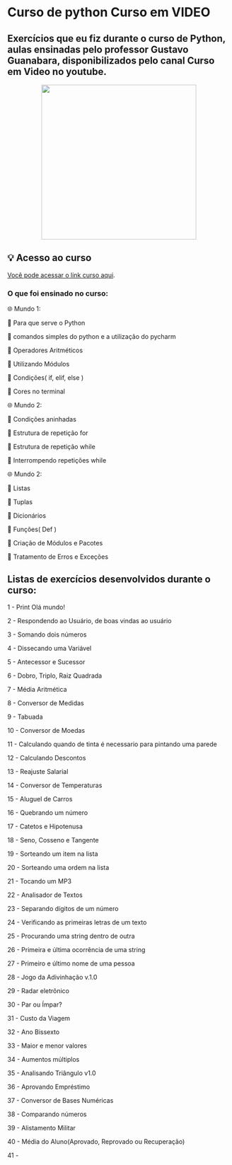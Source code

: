 # Curso de python Curso em VIDEO
 
## Exercícios que eu fiz durante o curso de Python, aulas ensinadas pelo professor Gustavo Guanabara, disponibilizados pelo canal Curso em Video no youtube.


<p align="center">
 <img src="https://cdn.jsdelivr.net/gh/devicons/devicon/icons/python/python-original-wordmark.svg" width="350">
</p>




## 💡 Acesso ao curso
[Você pode acessar o link curso aqui](https://www.youtube.com/watch?v=S9uPNppGsGo&list=PLHz_AreHm4dlKP6QQCekuIPky1CiwmdI6&ab_channel=CursoemV%C3%ADdeo).


### O que foi ensinado no curso:
🌐 Mundo 1:

📍 Para que serve o Python

📍 comandos simples do python e a utilização do pycharm

📍 Operadores Aritméticos

📍 Utilizando Módulos

📍 Condições( if, elif, else )

📍 Cores no terminal

🌐 Mundo 2:

📍 Condições aninhadas

📍 Estrutura de repetição for

📍 Estrutura de repetição while

📍 Interrompendo repetições while

🌐 Mundo 2:

📍 Listas

📍 Tuplas

📍 Dicionários

📍 Funções( Def )

📍 Criação de Módulos e Pacotes

📍 Tratamento de Erros e Exceções



## Listas de exercícios desenvolvidos durante o curso:


 1 - Print Olá mundo!
 
 2 - Respondendo ao Usuário, de boas vindas ao usuário 
 
 3 - Somando dois números

 4 - Dissecando uma Variável
 
 5 - Antecessor e Sucessor
 
 6 - Dobro, Triplo, Raiz Quadrada
 
 7 - Média Aritmética
 
 8 - Conversor de Medidas
 
 9 - Tabuada
 
 10 - Conversor de Moedas
 
 11 - Calculando quando de tinta é necessario para pintando uma parede
 
 12 - Calculando Descontos
 
 13 - Reajuste Salarial
 
 14 - Conversor de Temperaturas
 
 15 - Aluguel de Carros
 
 16 - Quebrando um número
 
 17 - Catetos e Hipotenusa
 
 18 - Seno, Cosseno e Tangente
 
 19 - Sorteando um item na lista
 
 20 - Sorteando uma ordem na lista
 
 21 - Tocando um MP3
 
 22 - Analisador de Textos
 
 23 - Separando dígitos de um número
  
 24 - Verificando as primeiras letras de um texto
 
 25 - Procurando uma string dentro de outra
 
 26 - Primeira e última ocorrência de uma string
 
 27 - Primeiro e último nome de uma pessoa
 
 28 - Jogo da Adivinhação v.1.0
 
 29 - Radar eletrônico
 
 30 - Par ou Ímpar?
 
 31 - Custo da Viagem
 
 32 - Ano Bissexto 
 
 33 - Maior e menor valores
 
 34 - Aumentos múltiplos
 
 35 - Analisando Triângulo v1.0
 
 36 - Aprovando Empréstimo
 
 37 - Conversor de Bases Numéricas
 
 38 - Comparando números
 
 39 - Alistamento Militar
 
 40 - Média do Aluno(Aprovado, Reprovado ou Recuperação)
 
 41 -
 
 
 
 
 
 
 
 
 
 
 
 
 
 
 
 
 
 
 
 
 
 
 
 
 
 
 
 
 
 
 
 
 


